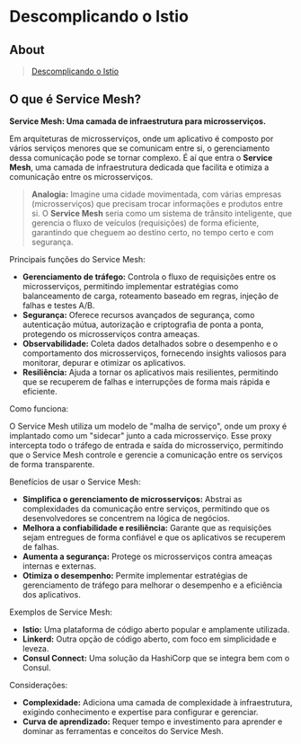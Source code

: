 # Descomplicando o Istio

## About

> [Descomplicando o Istio](https://school.linuxtips.io/path-player?courseid=descomplicando-o-istio)

## O que é Service Mesh?

**Service Mesh: Uma camada de infraestrutura para microsserviços.**

Em arquiteturas de microsserviços, onde um aplicativo é composto por vários serviços menores que se comunicam entre si, o gerenciamento dessa comunicação pode se tornar complexo. É aí que entra o **Service Mesh**, uma camada de infraestrutura dedicada que facilita e otimiza a comunicação entre os microsserviços.

> **Analogia:** Imagine uma cidade movimentada, com várias empresas (microsserviços) que precisam trocar informações e produtos entre si. O **Service Mesh** seria como um sistema de trânsito inteligente, que gerencia o fluxo de veículos (requisições) de forma eficiente, garantindo que cheguem ao destino certo, no tempo certo e com segurança.

Principais funções do Service Mesh:

- **Gerenciamento de tráfego:** Controla o fluxo de requisições entre os microsserviços, permitindo implementar estratégias como balanceamento de carga, roteamento baseado em regras, injeção de falhas e testes A/B.
- **Segurança:** Oferece recursos avançados de segurança, como autenticação mútua, autorização e criptografia de ponta a ponta, protegendo os microsserviços contra ameaças.
- **Observabilidade:** Coleta dados detalhados sobre o desempenho e o comportamento dos microsserviços, fornecendo insights valiosos para monitorar, depurar e otimizar os aplicativos.
- **Resiliência:** Ajuda a tornar os aplicativos mais resilientes, permitindo que se recuperem de falhas e interrupções de forma mais rápida e eficiente.

Como funciona:

O Service Mesh utiliza um modelo de "malha de serviço", onde um proxy é implantado como um "sidecar" junto a cada microsserviço. Esse proxy intercepta todo o tráfego de entrada e saída do microsserviço, permitindo que o Service Mesh controle e gerencie a comunicação entre os serviços de forma transparente.

Benefícios de usar o Service Mesh:

- **Simplifica o gerenciamento de microsserviços:** Abstrai as complexidades da comunicação entre serviços, permitindo que os desenvolvedores se concentrem na lógica de negócios.
- **Melhora a confiabilidade e resiliência:** Garante que as requisições sejam entregues de forma confiável e que os aplicativos se recuperem de falhas.
- **Aumenta a segurança:** Protege os microsserviços contra ameaças internas e externas.
- **Otimiza o desempenho:** Permite implementar estratégias de gerenciamento de tráfego para melhorar o desempenho e a eficiência dos aplicativos.

Exemplos de Service Mesh:

- **Istio:** Uma plataforma de código aberto popular e amplamente utilizada.
- **Linkerd:** Outra opção de código aberto, com foco em simplicidade e leveza.
- **Consul Connect:** Uma solução da HashiCorp que se integra bem com o Consul.

Considerações:

- **Complexidade:** Adiciona uma camada de complexidade à infraestrutura, exigindo conhecimento e expertise para configurar e gerenciar.
- **Curva de aprendizado:** Requer tempo e investimento para aprender e dominar as ferramentas e conceitos do Service Mesh.

## 
